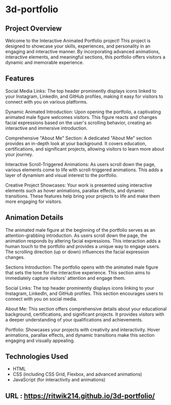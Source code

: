 # 3d-portfolio

## Project Overview


Welcome to the Interactive Animated Portfolio project! This project is designed to showcase your skills, experiences, and personality in an engaging and interactive manner. By incorporating advanced animations, interactive elements, and meaningful sections, this portfolio offers visitors a dynamic and memorable experience.

## Features
Social Media Links: The top header prominently displays icons linked to your Instagram, LinkedIn, and GitHub profiles, making it easy for visitors to connect with you on various platforms.

Dynamic Animated Introduction: Upon opening the portfolio, a captivating animated male figure welcomes visitors. This figure reacts and changes facial expressions based on the user's scrolling behavior, creating an interactive and immersive introduction.

Comprehensive "About Me" Section: A dedicated "About Me" section provides an in-depth look at your background. It covers education, certifications, and significant projects, allowing visitors to learn more about your journey.

Interactive Scroll-Triggered Animations: As users scroll down the page, various elements come to life with scroll-triggered animations. This adds a layer of dynamism and visual interest to the portfolio.

Creative Project Showcases: Your work is presented using interactive elements such as hover animations, parallax effects, and dynamic transitions. These features help bring your projects to life and make them more engaging for visitors.

## Animation Details
The animated male figure at the beginning of the portfolio serves as an attention-grabbing introduction. As users scroll down the page, the animation responds by altering facial expressions. This interaction adds a human touch to the portfolio and provides a unique way to engage users. The scrolling direction (up or down) influences the facial expression changes.

Sections
Introduction: The portfolio opens with the animated male figure that sets the tone for the interactive experience. This section aims to immediately capture visitors' attention and engage them.

Social Links: The top header prominently displays icons linking to your Instagram, LinkedIn, and GitHub profiles. This section encourages users to connect with you on social media.

About Me: This section offers comprehensive details about your educational background, certifications, and significant projects. It provides visitors with a deeper understanding of your qualifications and achievements.

Portfolio: Showcases your projects with creativity and interactivity. Hover animations, parallax effects, and dynamic transitions make this section engaging and visually appealing.
## Technologies Used

- HTML
- CSS (including CSS Grid, Flexbox, and advanced animations)
- JavaScript (for interactivity and animations)
## URL : https://ritwik214.github.io/3d-portfolio/
